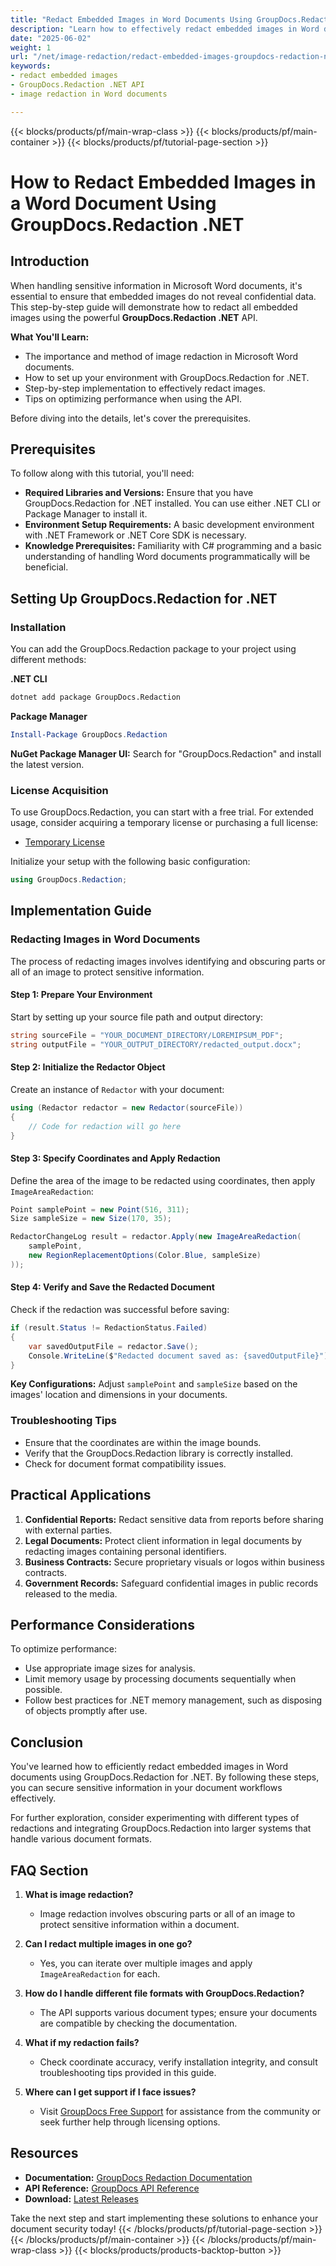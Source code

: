 ```yaml
---
title: "Redact Embedded Images in Word Documents Using GroupDocs.Redaction .NET API"
description: "Learn how to effectively redact embedded images in Word documents using the GroupDocs.Redaction .NET API, ensuring your sensitive data remains protected."
date: "2025-06-02"
weight: 1
url: "/net/image-redaction/redact-embedded-images-groupdocs-redaction-net/"
keywords:
- redact embedded images
- GroupDocs.Redaction .NET API
- image redaction in Word documents

---
```


{{< blocks/products/pf/main-wrap-class >}}
{{< blocks/products/pf/main-container >}}
{{< blocks/products/pf/tutorial-page-section >}}
# How to Redact Embedded Images in a Word Document Using GroupDocs.Redaction .NET

## Introduction

When handling sensitive information in Microsoft Word documents, it's essential to ensure that embedded images do not reveal confidential data. This step-by-step guide will demonstrate how to redact all embedded images using the powerful **GroupDocs.Redaction .NET** API.

**What You'll Learn:**
- The importance and method of image redaction in Microsoft Word documents.
- How to set up your environment with GroupDocs.Redaction for .NET.
- Step-by-step implementation to effectively redact images.
- Tips on optimizing performance when using the API.

Before diving into the details, let's cover the prerequisites.

## Prerequisites

To follow along with this tutorial, you'll need:
- **Required Libraries and Versions:** Ensure that you have GroupDocs.Redaction for .NET installed. You can use either .NET CLI or Package Manager to install it.
- **Environment Setup Requirements:** A basic development environment with .NET Framework or .NET Core SDK is necessary.
- **Knowledge Prerequisites:** Familiarity with C# programming and a basic understanding of handling Word documents programmatically will be beneficial.

## Setting Up GroupDocs.Redaction for .NET

### Installation

You can add the GroupDocs.Redaction package to your project using different methods:

**.NET CLI**
```bash
dotnet add package GroupDocs.Redaction
```

**Package Manager**
```powershell
Install-Package GroupDocs.Redaction
```

**NuGet Package Manager UI:**
Search for "GroupDocs.Redaction" and install the latest version.

### License Acquisition

To use GroupDocs.Redaction, you can start with a free trial. For extended usage, consider acquiring a temporary license or purchasing a full license:
- [Temporary License](https://purchase.groupdocs.com/temporary-license/)
  
Initialize your setup with the following basic configuration:

```csharp
using GroupDocs.Redaction;
```

## Implementation Guide

### Redacting Images in Word Documents

The process of redacting images involves identifying and obscuring parts or all of an image to protect sensitive information.

#### Step 1: Prepare Your Environment

Start by setting up your source file path and output directory:

```csharp
string sourceFile = "YOUR_DOCUMENT_DIRECTORY/LOREMIPSUM_PDF";
string outputFile = "YOUR_OUTPUT_DIRECTORY/redacted_output.docx";
```

#### Step 2: Initialize the Redactor Object

Create an instance of `Redactor` with your document:

```csharp
using (Redactor redactor = new Redactor(sourceFile))
{
    // Code for redaction will go here
}
```

#### Step 3: Specify Coordinates and Apply Redaction

Define the area of the image to be redacted using coordinates, then apply `ImageAreaRedaction`:

```csharp
Point samplePoint = new Point(516, 311);
Size sampleSize = new Size(170, 35);

RedactorChangeLog result = redactor.Apply(new ImageAreaRedaction(
    samplePoint,
    new RegionReplacementOptions(Color.Blue, sampleSize)
));
```

#### Step 4: Verify and Save the Redacted Document

Check if the redaction was successful before saving:

```csharp
if (result.Status != RedactionStatus.Failed)
{
    var savedOutputFile = redactor.Save();
    Console.WriteLine($"Redacted document saved as: {savedOutputFile}");
}
```

**Key Configurations:** Adjust `samplePoint` and `sampleSize` based on the images' location and dimensions in your documents.

### Troubleshooting Tips

- Ensure that the coordinates are within the image bounds.
- Verify that the GroupDocs.Redaction library is correctly installed.
- Check for document format compatibility issues.

## Practical Applications

1. **Confidential Reports:** Redact sensitive data from reports before sharing with external parties.
2. **Legal Documents:** Protect client information in legal documents by redacting images containing personal identifiers.
3. **Business Contracts:** Secure proprietary visuals or logos within business contracts.
4. **Government Records:** Safeguard confidential images in public records released to the media.

## Performance Considerations

To optimize performance:
- Use appropriate image sizes for analysis.
- Limit memory usage by processing documents sequentially when possible.
- Follow best practices for .NET memory management, such as disposing of objects promptly after use.

## Conclusion

You've learned how to efficiently redact embedded images in Word documents using GroupDocs.Redaction for .NET. By following these steps, you can secure sensitive information in your document workflows effectively.

For further exploration, consider experimenting with different types of redactions and integrating GroupDocs.Redaction into larger systems that handle various document formats.

## FAQ Section

1. **What is image redaction?**
   - Image redaction involves obscuring parts or all of an image to protect sensitive information within a document.
   
2. **Can I redact multiple images in one go?**
   - Yes, you can iterate over multiple images and apply `ImageAreaRedaction` for each.
3. **How do I handle different file formats with GroupDocs.Redaction?**
   - The API supports various document types; ensure your documents are compatible by checking the documentation.
4. **What if my redaction fails?**
   - Check coordinate accuracy, verify installation integrity, and consult troubleshooting tips provided in this guide.
5. **Where can I get support if I face issues?**
   - Visit [GroupDocs Free Support](https://forum.groupdocs.com/c/redaction/10) for assistance from the community or seek further help through licensing options.

## Resources

- **Documentation:** [GroupDocs Redaction Documentation](https://docs.groupdocs.com/redaction/net/)
- **API Reference:** [GroupDocs API Reference](https://reference.groupdocs.com/redaction/net)
- **Download:** [Latest Releases](https://releases.groupdocs.com/redaction/net/) 

Take the next step and start implementing these solutions to enhance your document security today!
{{< /blocks/products/pf/tutorial-page-section >}}
{{< /blocks/products/pf/main-container >}}
{{< /blocks/products/pf/main-wrap-class >}}
{{< blocks/products/products-backtop-button >}}